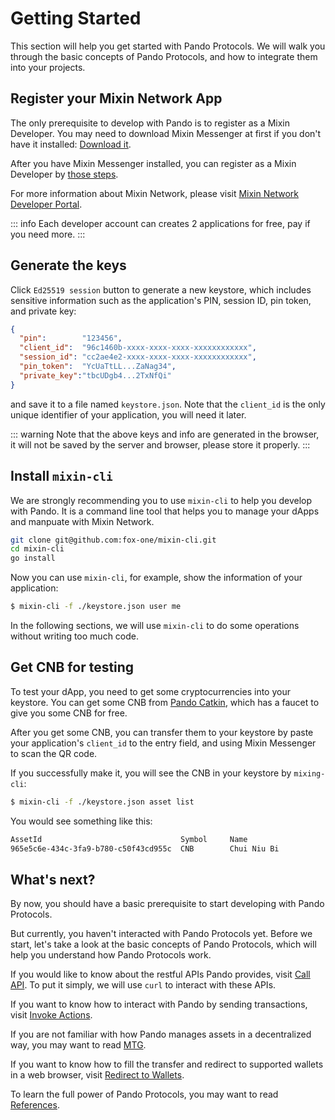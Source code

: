 # Getting Started

This section will help you get started with Pando Protocols. We will walk you through the basic concepts of Pando Protocols, and how to integrate them into your projects.

## Register your Mixin Network App

The only prerequisite to develop with Pando is to register as a Mixin Developer. You may need to download Mixin Messenger at first if you don't have it installed: [Download it](https://mixin.network/messenger).

After you have Mixin Messenger installed, you can register as a Mixin Developer by [those steps](https://developers.mixin.one/docs/dapp/getting-started/create-dapp).

For more information about Mixin Network, please visit [Mixin Network Developer Portal](https://developers.mixin.one/).

::: info
Each developer account can creates 2 applications for free, pay if you need more.
:::

## Generate the keys

Click `Ed25519 session` button to generate a new keystore, which includes sensitive information such as the application's PIN, session ID, pin token, and private key:

```json
{
  "pin":        "123456",
  "client_id":  "96c1460b-xxxx-xxxx-xxxx-xxxxxxxxxxxx",
  "session_id": "cc2ae4e2-xxxx-xxxx-xxxx-xxxxxxxxxxxx",
  "pin_token":  "YcUaTtLL...ZaNag34",
  "private_key":"tbcUDgb4...2TxNfQi"
}
```

and save it to a file named `keystore.json`. Note that the `client_id` is the only unique identifier of your application, you will need it later.

::: warning
Note that the above keys and info are generated in the browser, it will not be saved by the server and browser, please store it properly.
:::

## Install `mixin-cli`

We are strongly recommending you to use `mixin-cli` to help you develop with Pando. It is a command line tool that helps you to manage your dApps and manpuate with Mixin Network.

```bash
git clone git@github.com:fox-one/mixin-cli.git
cd mixin-cli
go install
```

Now you can use `mixin-cli`, for example, show the information of your application:

```bash
$ mixin-cli -f ./keystore.json user me
```

In the following sections, we will use `mixin-cli` to do some operations without writing too much code.

## Get CNB for testing

To test your dApp, you need to get some cryptocurrencies into your keystore. You can get some CNB from [Pando Catkin](https://catkin.pando.im), which has a faucet to give you some CNB for free.

After you get some CNB, you can transfer them to your keystore by paste your application's `client_id` to the entry field, and using Mixin Messenger to scan the QR code.

<QrCodeView :qrcode-label="'Scan to transfer'" prepend-text="mixin://transfer/"/>

If you successfully make it, you will see the CNB in your keystore by `mixing-cli`:

```bash
$ mixin-cli -f ./keystore.json asset list
```

You would see something like this:

```bash
AssetId                               Symbol     Name                     Balance
965e5c6e-434c-3fa9-b780-c50f43cd955c  CNB        Chui Niu Bi              100.01234
```

## What's next?

By now, you should have a basic prerequisite to start developing with Pando Protocols. 

But currently, you haven't interacted with Pando Protocols yet. Before we start, let's take a look at the basic concepts of Pando Protocols, which will help you understand how Pando Protocols work.

If you would like to know about the restful APIs Pando provides, visit [Call API](./call-apis). To put it simply, we will use `curl` to interact with these APIs.

If you want to know how to interact with Pando by sending transactions, visit [Invoke Actions](./invoke-actions). 

If you are not familiar with how Pando manages assets in a decentralized way, you may want to read [MTG](./understand-mtg).

If you want to know how to fill the transfer and redirect to supported wallets in a web browser, visit [Redirect to Wallets](./redirect-to-wallets).

To learn the full power of Pando Protocols, you may want to read [References](/references/overview).

